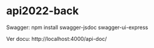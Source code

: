 # api2022-back

Swagger:
  npm install swagger-jsdoc swagger-ui-express
  
Ver docu: http://localhost:4000/api-doc/
